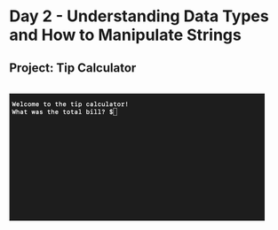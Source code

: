 <h1>Day 2 - Understanding Data Types and How to Manipulate Strings</h1>
<h2>Project: Tip Calculator</h2><br>
<img src="tip-calculator.gif">